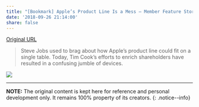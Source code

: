 ```yaml
---
title: "[Bookmark] Apple’s Product Line Is a Mess – Member Feature Stories – Medium"
date: '2018-09-26 21:14:00'
share: false
---
```


[Original URL](https://medium.com/s/story/apples-product-line-is-a-mess-5a9a5730cafa)

> Steve Jobs used to brag about how Apple’s product line could fit on a single table. Today, Tim Cook’s efforts to enrich shareholders have resulted in a confusing jumble of devices.

![](https://cdn-images-1.medium.com/focal/1200/632/48/36/1*dbY5sPEXYD_QQ8EhSEvrWA.jpeg)

--- 

**NOTE:** The original content is kept here for reference and personal development only. It remains 100% property of its creators.
{: .notice--info}